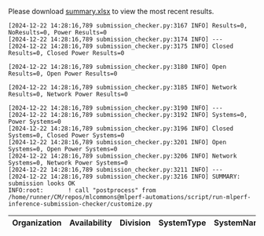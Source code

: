 Please download [summary.xlsx](summary.xlsx) to view the most recent results. 
 ```
[2024-12-22 14:28:16,789 submission_checker.py:3167 INFO] Results=0, NoResults=0, Power Results=0
[2024-12-22 14:28:16,789 submission_checker.py:3174 INFO] ---
[2024-12-22 14:28:16,789 submission_checker.py:3175 INFO] Closed Results=0, Closed Power Results=0

[2024-12-22 14:28:16,789 submission_checker.py:3180 INFO] Open Results=0, Open Power Results=0

[2024-12-22 14:28:16,789 submission_checker.py:3185 INFO] Network Results=0, Network Power Results=0

[2024-12-22 14:28:16,789 submission_checker.py:3190 INFO] ---
[2024-12-22 14:28:16,789 submission_checker.py:3192 INFO] Systems=0, Power Systems=0
[2024-12-22 14:28:16,789 submission_checker.py:3196 INFO] Closed Systems=0, Closed Power Systems=0
[2024-12-22 14:28:16,789 submission_checker.py:3201 INFO] Open Systems=0, Open Power Systems=0
[2024-12-22 14:28:16,789 submission_checker.py:3206 INFO] Network Systems=0, Network Power Systems=0
[2024-12-22 14:28:16,789 submission_checker.py:3211 INFO] ---
[2024-12-22 14:28:16,789 submission_checker.py:3216 INFO] SUMMARY: submission looks OK
INFO:root:       ! call "postprocess" from /home/runner/CM/repos/mlcommons@mlperf-automations/script/run-mlperf-inference-submission-checker/customize.py

```

| Organization   | Availability   | Division   | SystemType   | SystemName   | Platform   | Model   | MlperfModel   | Scenario   | Result   | Accuracy   | number_of_nodes   | host_processor_model_name   | host_processors_per_node   | host_processor_core_count   | accelerator_model_name   | accelerators_per_node   | Location   | framework   | operating_system   | notes   | compliance   | errors   | version   | inferred   | has_power   | Units   | weight_data_types   |
|----------------|----------------|------------|--------------|--------------|------------|---------|---------------|------------|----------|------------|-------------------|-----------------------------|----------------------------|-----------------------------|--------------------------|-------------------------|------------|-------------|--------------------|---------|--------------|----------|-----------|------------|-------------|---------|---------------------|